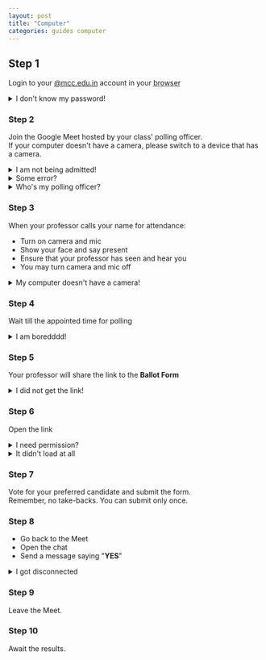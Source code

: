 ```yaml
---
layout: post
title: "Computer"
categories: guides computer
---
```


## Step 1

Login to your [@mcc.edu.in](#) account in your
<abbr title="Chrome, Firefox, Opera Safari, or any other">browser</abbr>

<details>
<summary>I don't know my password!</summary>
<ul>
<li>Never reset it before? Ask your class rep for the default password.</li>
<li>Reset it but forgot? Use the <b>Forgot password</b> option.</li>
</ul>
</details>

### Step 2

Join the Google Meet hosted by your class' polling officer.  
If your computer doesn't have a camera, please switch to a device that has a camera.

<details>
<summary>I am not being admitted!</summary>
<ul>
<li>Click on Switch account on the top right and choose the @mcc.edu.in account and try again</li>
</ul>
</details>
<details>
<summary>Some error?</summary>
<ul>
<li>It says you cannot start the meeting or that you
are not an administrator?</li>
<li>The poll attendance has not yet started.</li> 
<li>Please wait a while and join again.</li>
</ul>
</details>
<details>
<summary>Who's my polling officer?</summary>
<ul><li>Ask your class rep</li></ul>
</details>

### Step 3

When your professor calls your name for attendance:

- Turn on camera and mic
- Show your face and say present
- Ensure that your professor has seen and hear you
- You may turn camera and mic off

<details>
<summary>My computer doesn't have a camera!</summary>
<ul>
<li>Please use a device with a camera. This is important to ensure votes are not misused.</li>
</ul>
</details>

### Step 4

Wait till the appointed time for polling

<details>
<summary>I am boredddd!</summary>
<ul>
<li>If this were in real-life you'd be standing the entire time. 😑</li>
<li>This way you at least get to sit! 🎉 </li>
</ul>
</details>

### Step 5

Your professor will share the link to the **Ballot Form**

<details>
<summary>I did not get the link!</summary>
<ul>
<li>Ask your professor where they have shared the link</li>
</ul>
</details>

### Step 6

Open the link

<details>
<summary>I need permission?</summary>
<ul>
<li>Check if you are logged into your @mcc.edu.in account</li>
</ul>
</details>
<details>
<summary>It didn't load at all</summary>
<ul>
<li>Check your internet</li>
</ul>
</details>

### Step 7

Vote for your preferred candidate and submit the form.  
Remember, no take-backs. You can submit only once.

### Step 8

- Go back to the Meet
- Open the chat
- Send a message saying "**YES**"

<details>
<summary>I got disconnected</summary>
<b>You can:</b>
<ul> 
<li>Try joining again</li>
<li>Ask a friend to send a message with your name saying "<b>YES</b>"</li>
</ul>
</details>

### Step 9

Leave the Meet.

### Step 10

Await the results.

<!--
<details>
<summary></summary>
<ul>
<li></li>
</ul>
</details>
-->
